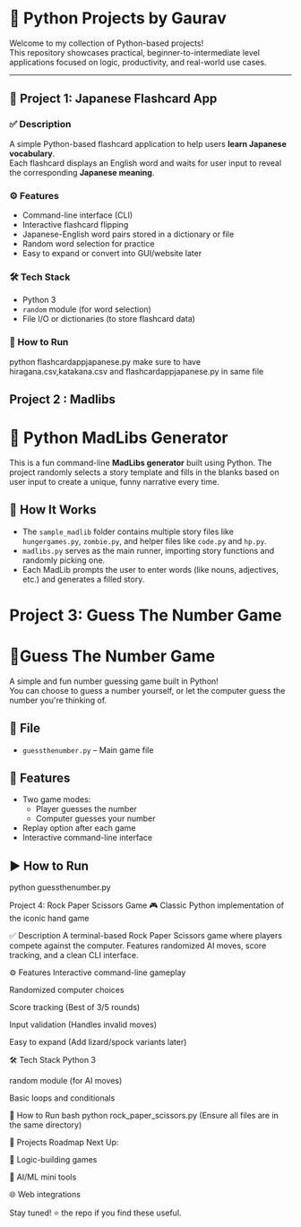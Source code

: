 # 🐍 Python Projects by Gaurav 
Welcome to my collection of Python-based projects!  
This repository showcases practical, beginner-to-intermediate level applications focused on logic, productivity, and real-world use cases.

---

## 📘 Project 1: Japanese Flashcard App

### ✅ Description
A simple Python-based flashcard application to help users **learn Japanese vocabulary**.  
Each flashcard displays an English word and waits for user input to reveal the corresponding **Japanese meaning**.

### ⚙️ Features
- Command-line interface (CLI)
- Interactive flashcard flipping
- Japanese-English word pairs stored in a dictionary or file
- Random word selection for practice
- Easy to expand or convert into GUI/website later

### 🛠️ Tech Stack
- Python 3
- `random` module (for word selection)
- File I/O or dictionaries (to store flashcard data)

### 🚀 How to Run

python flashcardappjapanese.py
make sure to have hiragana.csv,katakana.csv and flashcardappjapanese.py in same file


## Project 2 : Madlibs

# 📝 Python MadLibs Generator

This is a fun command-line **MadLibs generator** built using Python. The project randomly selects a story template and fills in the blanks based on user input to create a unique, funny narrative every time.

## 🔧 How It Works

- The `sample_madlib` folder contains multiple story files like `hungergames.py`, `zombie.py`, and helper files like `code.py` and `hp.py`.
- `madlibs.py` serves as the main runner, importing story functions and randomly picking one.
- Each MadLib prompts the user to enter words (like nouns, adjectives, etc.) and generates a filled story.

# Project 3: Guess The Number Game
# 🎯Guess The Number Game


A simple and fun number guessing game built in Python!  
You can choose to guess a number yourself, or let the computer guess the number you're thinking of.

## 📁 File

- `guessthenumber.py` – Main game file

## 🚀 Features

- Two game modes:
  - Player guesses the number
  - Computer guesses your number
- Replay option after each game
- Interactive command-line interface

## ▶️ How to Run
python guessthenumber.py


Project 4: Rock Paper Scissors Game
🎮 Classic Python implementation of the iconic hand game

✅ Description
A terminal-based Rock Paper Scissors game where players compete against the computer. Features randomized AI moves, score tracking, and a clean CLI interface.

⚙️ Features
Interactive command-line gameplay

Randomized computer choices

Score tracking (Best of 3/5 rounds)

Input validation (Handles invalid moves)

Easy to expand (Add lizard/spock variants later)

🛠️ Tech Stack
Python 3

random module (for AI moves)

Basic loops and conditionals

🚀 How to Run
bash
python rock_paper_scissors.py
(Ensure all files are in the same directory)

📌 Projects Roadmap
Next Up:

🧠 Logic-building games

🤖 AI/ML mini tools

🌐 Web integrations

Stay tuned! ⭐️ the repo if you find these useful.



